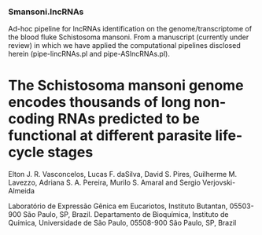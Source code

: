 ### Smansoni.lncRNAs
Ad-hoc pipeline for lncRNAs identification on the genome/transcriptome of the blood fluke Schistosoma mansoni. From a manuscript (currently under review) in which we have applied the computational pipelines disclosed herein (pipe-lincRNAs.pl and pipe-ASlncRNAs.pl).


# The Schistosoma mansoni genome encodes thousands of long non-coding RNAs predicted to be functional at different parasite life-cycle stages
Elton J. R. Vasconcelos, Lucas F. daSilva, David S. Pires, Guilherme M. Lavezzo, Adriana S. A. Pereira, Murilo S. Amaral and Sergio Verjovski-Almeida

Laboratório de Expressão Gênica em Eucariotos, Instituto Butantan, 05503-900 São Paulo, SP, Brazil. 
Departamento de Bioquímica, Instituto de Química, Universidade de São Paulo, 05508-900 São Paulo, SP, Brazil
